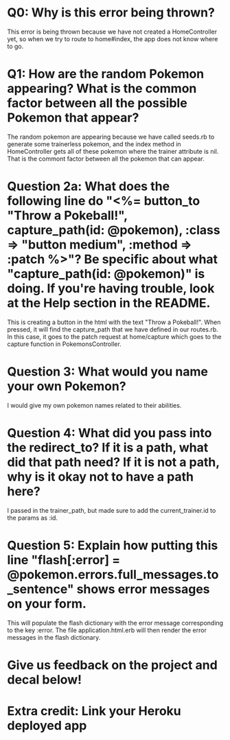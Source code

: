 # Q0: Why is this error being thrown?
This error is being thrown because we have not created a HomeController yet, so when we try to route to home#index, the app does not know where to go.

# Q1: How are the random Pokemon appearing? What is the common factor between all the possible Pokemon that appear? 
The random pokemon are appearing because we have called seeds.rb to generate some trainerless pokemon, and the index method in HomeController gets all of these pokemon where the trainer attribute is nil. That is the commont factor between all the pokemon that can appear.

# Question 2a: What does the following line do "<%= button_to "Throw a Pokeball!", capture_path(id: @pokemon), :class => "button medium", :method => :patch %>"? Be specific about what "capture_path(id: @pokemon)" is doing. If you're having trouble, look at the Help section in the README.
This is creating a button in the html with the text "Throw a Pokeball!". When pressed, it will find the capture_path that we have defined in our routes.rb. In this case, it goes to the patch request at home/capture which goes to the capture function in PokemonsController.

# Question 3: What would you name your own Pokemon?
I would give my own pokemon names related to their abilities.

# Question 4: What did you pass into the redirect_to? If it is a path, what did that path need? If it is not a path, why is it okay not to have a path here?
I passed in the trainer_path, but made sure to add the current_trainer.id to the params as :id.

# Question 5: Explain how putting this line "flash[:error] = @pokemon.errors.full_messages.to_sentence" shows error messages on your form.
This will populate the flash dictionary with the error message corresponding to the key :error. The file application.html.erb will then render the error messages in the flash dictionary.

# Give us feedback on the project and decal below!

# Extra credit: Link your Heroku deployed app
